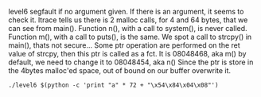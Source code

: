 level6 segfault if no argument given. If there is an argument, it seems to check it.
ltrace tells us there is 2 malloc calls, for 4 and 64 bytes, that we can see from main().
Function n(), with a call to system(), is never called.
Function m(), with a call to puts(), is the same.
We spot a call to strcpy() in main(), thats not secure...
Some ptr operation are performed on the ret value of strcpy, then this ptr is called as a fct.
It is 08048468, aka m() by default, we need to change it to 08048454, aka n()
Since the ptr is store in the 4bytes malloc'ed space, out of bound on our buffer overwrite it.
```
./level6 $(python -c 'print "a" * 72 + "\x54\x84\x04\x08"')
```
